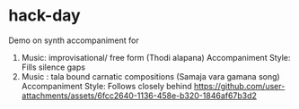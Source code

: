 # hack-day
Demo on synth accompaniment for 
1. Music: improvisational/ free form (Thodi alapana)
   Accompaniment Style: Fills silence gaps 
2. Music : tala bound carnatic compositions (Samaja vara gamana song)
   Accompaniment Style: Follows closely behind 
https://github.com/user-attachments/assets/6fcc2640-1136-458e-b320-1846af67b3d2

